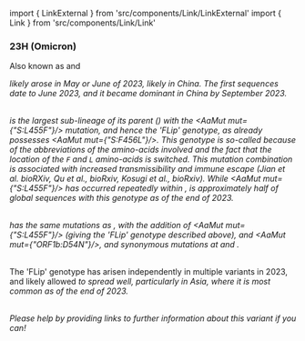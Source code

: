 import { LinkExternal } from 'src/components/Link/LinkExternal'
import { Link } from 'src/components/Link/Link'




<MdxContent filepath="VoCHeader.md'" />

### 23H (Omicron)
Also known as <Lin name="HK.3" /> and <Who name="Omicron" />

<MdxContent filepath="OmicronHeader.md'" />

<Var name="23H (Omicron)"/> likely arose in May or June of 2023, likely in China. The first sequences date to June 2023, and it became dominant in China by September 2023. 
<br/><br/>

<Var name="23H (Omicron)" prefix=""/> is the largest sub-lineage of its parent <Var name="23F (Omicron)" prefix=""/> (<Lin name="EG.5.1" />) with the <AaMut mut={"S:L455F"}/> mutation, and hence the 'FLip' genotype, as <Var name="23F (Omicron)" prefix=""/> already possesses <AaMut mut={"S:F456L"}/>. This genotype is so-called because of the abbreviations of the amino-acids involved and the fact that the location of the <code>F</code> and <code>L</code> amino-acids is switched. This mutation combination is associated with increased transmissibility and immune escape (<LinkExternal href="https://www.biorxiv.org/content/10.1101/2023.08.30.555211v2">Jian et al. bioRXiv</LinkExternal>, <LinkExternal href="https://www.biorxiv.org/content/10.1101/2023.09.11.557206v1">Qu et al., bioRxiv</LinkExternal>, <LinkExternal href="https://www.biorxiv.org/content/10.1101/2023.11.14.566985v1">Kosugi et al., bioRxiv</LinkExternal>). While <AaMut mut={"S:L455F"}/> has occurred repeatedly within <Var name="23F (Omicron)" prefix=""/>, <Var name="23H (Omicron)" prefix=""/> is approximately half of global <Var name="23F (Omicron)" prefix=""/> sequences with this genotype as of the end of 2023.
<br/>
<br/>

<Var name="23H (Omicron)" prefix=""/> has the same mutations as <Var name="23F (Omicron)" prefix=""/>, with the addition of <AaMut mut={"S:L455F"}/> (giving the 'FLip' genotype described above), and <AaMut mut={"ORF1b:D54N"}/>, and synonymous mutations at <NucMut mut="C6541T" /> and <NucMut mut="C25572T" />.

<br/>
The 'FLip' genotype has arisen independently in multiple variants in 2023, and likely allowed <Var name="23H (Omicron)" prefix=""/> to spread well, particularly in Asia, where it is most common as of the end of 2023.
<br/>
<br/>

_Please help by providing links to further information about this variant if you can!_




